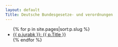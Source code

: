 ```yaml
---
layout: default
Title: Deutsche Bundesgesetze- und verordnungen
---
```


<ul>
{% for p in site.pages|sort:p.slug %}
	<li><a href=".{{ p.url|replace:"index.html","" }}">{{ p.jurabk }}: {{ p.Title }}</a></li>
{% endfor %}
</ul>

